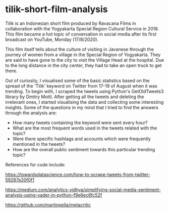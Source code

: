 # tilik-short-film-analysis

Tilik is an Indonesian short film produced by Ravacana Films in collaboration with the Yogyakarta Special Region Cultural Service in 2018. This film became a hot topic of conversation in social media after its first broadcast on YouTube, Monday (17/8/2020).

This film itself tells about the culture of visiting in Javanese through the journey of women from a village in the Special Region of Yogyakarta. They are said to have gone to the city to visit the Village Head at the hospital. Due to the long distance in the city center, they had to take an open truck to get there.

Out of curiosity, I visualised some of the basic statistics based on the spread of the 'Tilik' keyword on Twitter from 17-19 of August when it was trending. To begin with, I scraped the tweets using Python's GetOldTweets3 library by Dmitry Mottl. After getting all the tweets and deleting the irrelevant ones, I started visualising the data and collecting some interesting insights. Some of the questions in my mind that I tried to find the answers through the analysis are:
- How many tweets containing the keyword were sent every hour?
- What are the most frequent words used in the tweets related with the topic?
- Were there specific hashtags and accounts which were frequently mentioned in the tweets?
- How are the overall public sentiment towards this particular trending topic?

References for code include:

https://towardsdatascience.com/how-to-scrape-tweets-from-twitter-59287e20f0f1

https://medium.com/analytics-vidhya/simplifying-social-media-sentiment-analysis-using-vader-in-python-f9e6ec6fc52f

https://github.com/martinpella/metacritic

